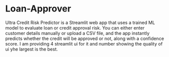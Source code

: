 # Loan-Approver
Ultra Credit Risk Predictor is a Streamlit web app that uses a trained ML model to evaluate loan or credit approval risk. You can either enter customer details manually or upload a CSV file, and the app instantly predicts whether the credit will be approved or not, along with a confidence score.
I am providing 4 streamlit ui for it and number showing the quality of ui yhe largest is the best.

